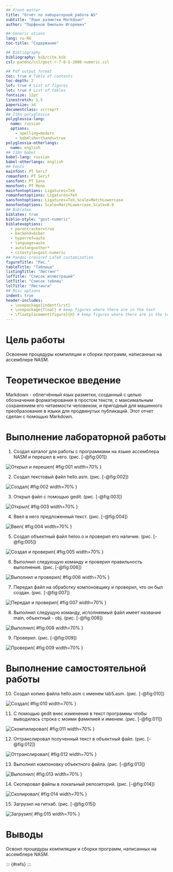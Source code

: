 ```yaml
---
## Front matter
title: "Отчёт по лабораторной работе №5"
subtitle: "Язык разметки Markdown"
author: "Парфенов Емельян Игоревич"

## Generic otions
lang: ru-RU
toc-title: "Содержание"

## Bibliography
bibliography: bib/cite.bib
csl: pandoc/csl/gost-r-7-0-5-2008-numeric.csl

## Pdf output format
toc: true # Table of contents
toc-depth: 2
lof: true # List of figures
lot: true # List of tables
fontsize: 12pt
linestretch: 1.5
papersize: a4
documentclass: scrreprt
## I18n polyglossia
polyglossia-lang:
  name: russian
  options:
	- spelling=modern
	- babelshorthands=true
polyglossia-otherlangs:
  name: english
## I18n babel
babel-lang: russian
babel-otherlangs: english
## Fonts
mainfont: PT Serif
romanfont: PT Serif
sansfont: PT Sans
monofont: PT Mono
mainfontoptions: Ligatures=TeX
romanfontoptions: Ligatures=TeX
sansfontoptions: Ligatures=TeX,Scale=MatchLowercase
monofontoptions: Scale=MatchLowercase,Scale=0.9
## Biblatex
biblatex: true
biblio-style: "gost-numeric"
biblatexoptions:
  - parentracker=true
  - backend=biber
  - hyperref=auto
  - language=auto
  - autolang=other*
  - citestyle=gost-numeric
## Pandoc-crossref LaTeX customization
figureTitle: "Рис."
tableTitle: "Таблица"
listingTitle: "Листинг"
lofTitle: "Список иллюстраций"
lotTitle: "Список таблиц"
lolTitle: "Листинги"
## Misc options
indent: true
header-includes:
  - \usepackage{indentfirst}
  - \usepackage{float} # keep figures where there are in the text
  - \floatplacement{figure}{H} # keep figures where there are in the text
---
```


# Цель работы

Освоение процедуры компиляции и сборки программ, написанных на ассемблере NASM.

# Теоретическое введение

Markdown - облегчённый язык разметки, созданный с целью обозначения форматирования в простом тексте, с максимальным сохранением его читаемости человеком, и пригодный для машинного преобразования в языки для продвинутых публикаций. Этот отчет сделан с помощью Markdown.


# Выполнение лабораторной работы

1. Создал каталог для работы с программами на языке ассемблера NASM и перешел в него. (рис. [-@fig:001])

![Открыл и перешел](image/1.png){ #fig:001 width=70% }

2. Создал текстовый файл hello.asm. (рис. [-@fig:002])

![Создал](image/2.png){ #fig:002 width=70% } 

3. Открыл файл с помощью gedit. (рис. [-@fig:003]) 

![Открыл](image/3.png){ #fig:003 width=70% }

4. Ввел в него предложенный текст. (рис. [-@fig:004]) 

![Ввел](image/4.png){ #fig:004 width=70% }

5. Создал объектный файл heloo.o и проверил его наличие. (рис. [-@fig:005]) 

![Создал и проверил](image/5.png){ #fig:005 width=70% }

6. Выполнил следующую команду и проверил правильность выполнения. (рис. [-@fig:006]) 

![Выполнил и проверил ](image/6.png){ #fig:006 width=70% }

7. Передал файл на обработку компоновщику и проверил, что он был создан. (рис. [-@fig:007]) 

![Передал и проверил](image/7.png){ #fig:007 width=70% }

8. Выполнил следущую команду, исполняемый файл имеет название main, объектный - obj. (рис. [-@fig:008]) 

![Выполнил](image/8.png){ #fig:008 width=70% }

9. Проверил. (рис. [-@fig:009])

![Проверил](image/9.png){ #fig:009 width=70% }

# Выполнение самостоятельной  работы

10. Создал копию файла hello.asm с именем lab5.asm. (рис. [-@fig:010])

![Создал](image/10.png){ #fig:010 width=70% }

11. С помощью gedit внес изменения в текст программы чтобы выводилась строка с моими фамилией и именем. (рис. [-@fig:011])

![Скомпилировал](image/11.png){ #fig:011 width=70% }

12. Оттранслировал полученный текст в объектный файл. (рис. [-@fig:012])

![Оттранслировал](image/12.png){ #fig:012 width=70% }

13. Выполнил компоновку объектного файла. (рис. [-@fig:013])

![Выполнил](image/13.png){ #fig:013 width=70% }

14. Скопировал файлы в локальный репозиторий. (рис. [-@fig:014])

![Скопировал](image/14.png){ #fig:014 width=70% }

15. Загрузил на гитхаб. (рис. [-@fig:015])

![Загрузил](image/15.png){ #fig:015 width=70% }


# Выводы

Освоил процедуры компиляции и сборки программ, написанных на ассемблере NASM.

::: {#refs}
:::
